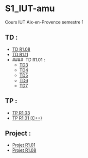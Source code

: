 # S1_IUT-amu
Cours IUT Aix-en-Provence semestre 1


## TD :

- [TD R1.08](https://github.com/killbib-coder/S1_IUT-amu/blob/main/TD/R108_Makssoud)
- [TD R1.11](https://github.com/killbib-coder/S1_IUT-amu/blob/main/TD/R111_Salou)
- ####  TD R1.01 :
  - [TD3](https://github.com/killbib-coder/S1_IUT-amu/blob/main/TD/Algo/TD3_R1.01.algo)
  - [TD4](https://github.com/killbib-coder/S1_IUT-amu/blob/main/TD/Algo/TD4_R1.01.algo)
  - [TD5](https://github.com/killbib-coder/S1_IUT-amu/tree/main/TD/Algo/TD5%20R1.01)
  - [TD6](https://github.com/killbib-coder/S1_IUT-amu/tree/main/TD/Algo/TD6%20R1.01)
  - [TD7](https://github.com/killbib-coder/S1_IUT-amu/tree/main/TD/Algo/TD7%20R1.01)

## TP :

- [TP R1.03](https://github.com/killbib-coder/S1_IUT-amu/blob/main/TP/R103)
- [TP R1.01 (C++)](https://github.com/killbib-coder/S1_IUT-amu/tree/main/TP/C%2B%2B)

## Project :
- [Projet R1.01](https://github.com/killbib-coder/S1_IUT-amu/tree/main/Project/R1.01-Project)
- [Projet R1.08](https://github.com/killbib-coder/S1_IUT-amu/tree/main/Project/R1.08-Project)
